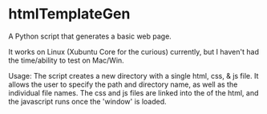 # htmlTemplateGen
A Python script that generates a basic web page.

It works on Linux (Xubuntu Core for the curious) currently, but I haven't had the time/ability to test on Mac/Win.

Usage:
  The script creates a new directory with a single html, css, & js file. It allows the user to specify the
path and directory name, as well as the individual file names. The css and js files are linked into the <head>
of the html, and the javascript runs once the 'window' is loaded.
